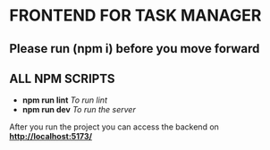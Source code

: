 # FRONTEND FOR TASK MANAGER

## Please run **(npm i)** before you move forward

## ALL NPM SCRIPTS

- **npm run lint** _To run lint_
- **npm run dev** _To run the server_

After you run the project you can access the backend on **<http://localhost:5173/>**
